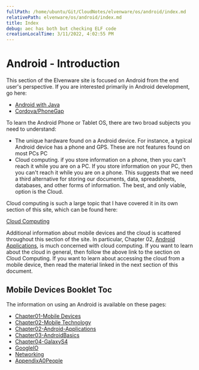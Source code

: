 ```yaml
---
fullPath: /home/ubuntu/Git/CloudNotes/elvenware/os/android/index.md
relativePath: elvenware/os/android/index.md
title: Index
debug: aec has both but checking ELF code
creationLocalTime: 3/11/2022, 4:02:55 PM
---
```


<!-- toc -->
<!-- tocstop -->

Android - Introduction
=======

This section of the Elvenware site is focused on Android from the end user's 
perspective. If you are interested primarily in Android development, go here:

- [Android with Java](/charlie/development/android/index.html)
- [Cordova/PhoneGap](/charlie/development/android/PhoneGap.html)

To learn the Android Phone or Tablet OS, there are two broad subjects you 
need to understand:

-   The unique hardware found on a Android device. For instance, a typical 
	Android device has a phone and GPS. These are not features found on most 
	PCs PC
-   Cloud computing. if you store information on a phone, then you can't
    reach it while you are on a PC. If you store information on your PC,
    then you can't reach it while you are on a phone. This suggests that
    we need a third alternative for storing our documents, data,
    spreadsheets, databases, and other forms of information. The best,
    and only viable, option is the Cloud.

Cloud computing is such a large topic that I have covered it in its own 
section of this site, which can be found here:

[Cloud Computing](/charlie/development/cloud/index.shtml)

Additional information about mobile devices and the cloud is scattered 
throughout this section of the site. In particular, Chapter 02, [Android 
Applications](AndroidApplications.html), is much concerned with cloud 
computing. If you want to learn about the cloud in general, then follow the 
above link to the section on Cloud Computing. If you want to learn about 
accessing the cloud from a mobile device, then read the material linked in
the next section of this document.

Mobile Devices Booklet Toc
--------------

The information on using an Android is available on these pages:

- [Chapter01-Mobile Devices](MobileDevices.html)
- [Chapter02-Mobile Technology](MobileTechnology.html)
- [Chapter02-Android-Applications](AndroidApplications.html)
- [Chapter03-AndroidBasics](AndroidBasics.html)
- [Chapter04-GalaxyS4](GalaxyS4.html)
- [GoogleIO](GoogleIo.html)
- [Networking](Networking.html)
- [AppendixA0People](PeopleCentered.html)
